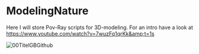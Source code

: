 # ModelingNature
Here I will store Pov-Ray scripts for 3D-modeling. For an intro have a look at https://www.youtube.com/watch?v=7wuzFq1qrKk&amp;t=1s

![00TitelGBGithub](https://github.com/tjrfester/ModelingNature/assets/153545618/9b25a648-4ee1-48dc-af3f-ebd6e500a346)
